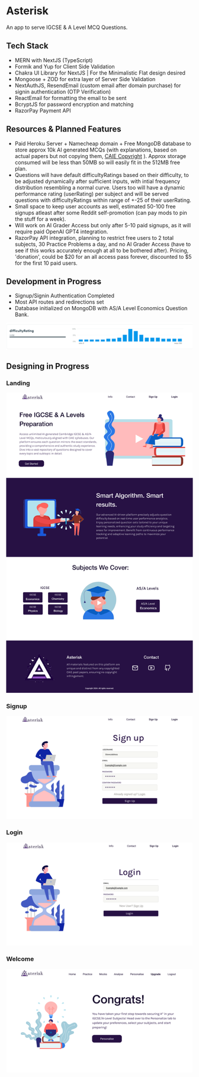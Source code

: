 # Asterisk

An app to serve IGCSE & A Level MCQ Questions.

## Tech Stack

- MERN with NextJS (TypeScript)
- Formik and Yup for Client Side Validation
- Chakra UI Library for NextJS | For the Minimalistic Flat design desired
- Mongoose + ZOD for extra layer of Server Side Validation
- NextAuthJS, ResendEmail (custom email after domain purchase) for signin authentication (OTP Verification)
- ReactEmail for formatting the email to be sent
- BcryptJS for password encryption and matching
- RazorPay Payment API

## Resources & Planned Features

- Paid Heroku Server + Namecheap domain + Free MongoDB database to store approx 10k AI generated MCQs (with explanations, based on actual papers but not copying them, [CAIE Copyright](https://view.officeapps.live.com/op/view.aspx?src=https%3A%2F%2Fwww.cambridgeinternational.org%2FImages%2F114147-application-copyright-guidance.docx&wdOrigin=BROWSELINK) ). Approx storage consumed will be less than 50MB so will easily fit in the 512MB free plan. 
- Questions will have default difficultyRatings based on their difficulty, to be adjusted dynamically after sufficient inputs, with intial frequency distribution resembling a normal curve. Users too will have a dynamic performance rating (userRating) per subject and will be served questions with difficultyRatings  within range of +-25 of their userRating.
- Small space to keep user accounts as well, estimated 50-100 free signups atleast after some Reddit self-promotion (can pay mods to pin the stuff for a week).
- Will work on AI Grader Access but only after 5-10 paid signups, as it will require paid OpenAI GPT4 integration.
- RazorPay API integration, planning to restrict free users to 2 total subjects, 30 Practice Problems a day, and no AI Grader Access (have to see if this works accurately enough at all to be bothered after). Pricing, 'donation', could be $20 for an all access pass forever, discounted to $5 for the first 10 paid users.

## Development in Progress
- Signup/Signin Authentication Completed
- Most API routes and redirections set
- Database initialized on MongoDB with AS/A Level Economics Question Bank.

![Difficulty Rating](public/Images/normalCurve.png)

## Designing in Progress
### Landing
![Landing](public/Images/info.png)
### Signup
![Signup](public/Images/signup.png)
### Login
![Login](public/Images/login.png)
### Welcome
![Welcome](public/Images/welcome.png)

